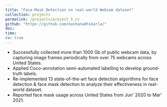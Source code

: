 ```yaml
---
title: "Face-Mask Detection on real-world Webcam dataset"
collection: projects
permalink: /projects/project_5_cv
github: "https://github.com/eashanadhikarla/"
doi: 
time:
cv: true
---
```


- Successfully collected more than 1000 Gb of public webcam data, by capturing image frames periodically from over 75 webcams across United States.
- Applied Coco-annotation semi-automated labelling to develop ground-truth labels.
- Re-implemented 13 state-of-the-art face detection algorithms for face detection & face mask detection to analyze their effectiveness in real-world dataset.
- Reported face mask usage across United States from Jun' 2020 to Mar' 2021.